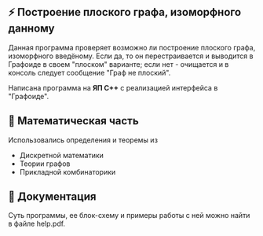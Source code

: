 ## ⚡ Построение плоского графа, изоморфного данному
Данная программа проверяет возможно ли построение плоского графа, изоморфного введёному. Если да, то он перестраивается и выводится в Графоиде в своем "плоском" варианте; если нет - очищается и в консоль следует сообщение "Граф не плоский".

Написана программа на __ЯП C++__ с реализацией интерфейса в "Графоиде". 

## 🧮 Математическая часть
Использовались определения и теоремы из
* Дискретной математики
* Теории графов
* Прикладной комбинаторики

## 📁 Документация
Суть программы, ее блок-схему и примеры работы с ней можно найти в файле help.pdf.
